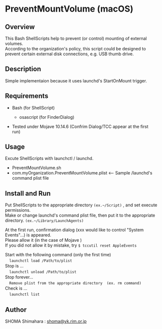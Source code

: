 # PreventMountVolume (macOS)

## Overview
This Bash ShellScripts help to prevent (or control) mounting of external volumes.  
According to the organization's policy, this script could be designed to prevent certain external disk connections, e.g. USB thumb drive.

## Description
Simple implementaion because it uses launchd's StartOnMount trigger.

## Requirements
- Bash (for ShellScript)
  - osascript (for FinderDialog)

- Tested under Mojave 10.14.6 (Confrim Dialog/TCC appear at the first run)

## Usage
Excute ShellScripts with launchctl / launchd.
- PreventMountVolume.sh
- com.myOrganization.PreventMountVolume.plist    <-- Sample /launchd's command plist file


## Install and Run
Put ShellScripts to the appropriate directory  `(ex.~/Script)`  , and set execute permissions.  
Make or change launchd's command plist file, then put it to the appropriate directory. `(ex.~/Library/LaunchAgents)`  

At the first run, confirmation dialog (xxx would like to control "System Events"...) is appeared.  
Please allow it (in the case of Mojave )  
If you did not allow it by mistake, try `$ tccutil reset AppleEvents`  


Start with the following command (only the first time)  
　```launchctl load /Path/to/plist```  
Stop is ...  
　```launchctl unload /Path/to/plist```  
Stop forever...  
　```Remove plist from the appropriate directory  (ex. rm command)```  
Check is ...  
　```launchctl list```  

## Author
SHOMA Shimahara : <shoma@yk.rim.or.jp>

